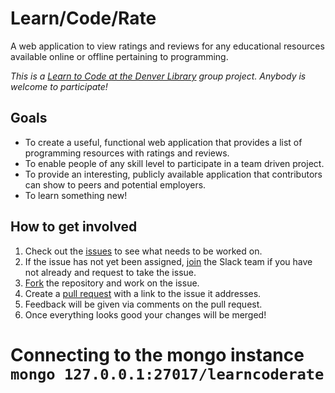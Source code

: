 # Learn/Code/Rate

A web application to view ratings and reviews for any educational resources available online or offline pertaining to programming.

_This is a [Learn to Code at the Denver Library](http://www.meetup.com/learntocodedenver/) group project. Anybody is welcome to participate!_

## Goals

* To create a useful, functional web application that provides a list of programming resources with ratings and reviews.
* To enable people of any skill level to participate in a team driven project.
* To provide an interesting, publicly available application that contributors can show to peers and potential employers.
* To learn something new!

## How to get involved

1. Check out the [issues](https://github.com/learn-to-code-denver/learncoderate/issues) to see what needs to be worked on.
1. If the issue has not yet been assigned, [join](http://learn-to-code-slack-sign-up.stamplayapp.com) the Slack team if you have not already and request to take the issue.
1. [Fork](https://help.github.com/articles/fork-a-repo/) the repository and work on the issue.
1. Create a [pull request](https://help.github.com/articles/using-pull-requests/) with a link to the issue it addresses.
1. Feedback will be given via comments on the pull request.
1. Once everything looks good your changes will be merged!

# Connecting to the mongo instance `mongo 127.0.0.1:27017/learncoderate`